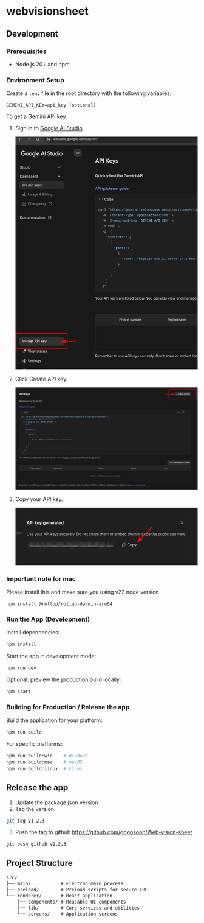 # webvisionsheet

## Development

### Prerequisites

- Node.js 20+ and npm

### Environment Setup

Create a `.env` file in the root directory with the following variables:

```env
GEMINI_API_KEY=api_key (optional)
```

To get a Gemini API key:

1. Sign in to [Google AI Studio](https://aistudio.google.com).
   
   ![Get API Key](.github/assets/get-api-key.png)

2. Click Create API key.
   
   ![Create API Key](.github/assets/create-api-key.png)

3. Copy your API key.
   
   ![Copy API Key](.github/assets/copy-api-key.png)


### Important note for mac

Please install this and make sure you using v22 node version

```
npm install @rollup/rollup-darwin-arm64
```


### Run the App (Development)

Install dependencies:

```bash
npm install
```

Start the app in development mode:

```bash
npm run dev
```

Optional: preview the production build locally:

```bash
npm start
```

### Building for Production / Release the app

Build the application for your platform:

```bash
npm run build
```

For specific platforms:

```bash
npm run build:win    # Windows
npm run build:mac    # macOS
npm run build:linux  # Linux
```

## Release the app

1. Update the package.json version
2. Tag the version

```bash
git tag v1.2.3
```

3. Push the tag to github https://github.com/gogosoon/Web-vision-sheet 
```
git push github v1.2.3
```


## Project Structure

```
src/
├── main/           # Electron main process
├── preload/        # Preload scripts for secure IPC
└── renderer/       # React application
    ├── components/ # Reusable UI components
    ├── lib/        # Core services and utilities
    └── screens/    # Application screens
```
